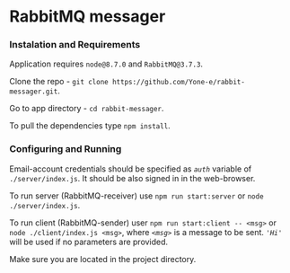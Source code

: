 # RabbitMQ messager

### Instalation and Requirements

Application requires `node@8.7.0` and `RabbitMQ@3.7.3`.

Clone the repo - `git clone https://github.com/Yone-e/rabbit-messager.git`.

Go to app directory - `cd rabbit-messager`.

To pull the dependencies type `npm install`.

### Configuring and Running

Email-account credentials should be specified as *`auth`* variable of `./server/index.js`. It should be also signed in in the web-browser.

To run server (RabbitMQ-receiver) use `npm run start:server` or `node ./server/index.js`.

To run client (RabbitMQ-sender) user `npm run start:client -- <msg>` or `node ./client/index.js <msg>`, where *`<msg>`* is a message to be sent. *`'Hi'`* will be used if no parameters are provided.

Make sure you are located in the project directory.
